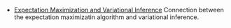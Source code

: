 * [Expectation Maximization and Variational Inference](https://chrischoy.github.io/research/Expectation-Maximization-and-Variational-Inference/) Connection between the expectation maximizatin algorithm and variational inference. 